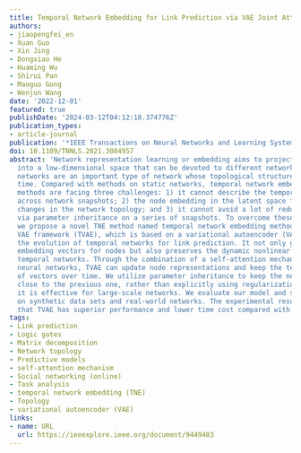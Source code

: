 ```yaml
---
title: Temporal Network Embedding for Link Prediction via VAE Joint Attention Mechanism
authors:
- jiaopengfei_en
- Xuan Guo
- Xin Jing
- Dongxiao He
- Huaming Wu
- Shirui Pan
- Maoguo Gong
- Wenjun Wang
date: '2022-12-01'
featured: true
publishDate: '2024-03-12T04:12:18.374776Z'
publication_types:
- article-journal
publication: '*IEEE Transactions on Neural Networks and Learning Systems*'
doi: 10.1109/TNNLS.2021.3084957
abstract: 'Network representation learning or embedding aims to project the network
  into a low-dimensional space that can be devoted to different network tasks. Temporal
  networks are an important type of network whose topological structure changes over
  time. Compared with methods on static networks, temporal network embedding (TNE)
  methods are facing three challenges: 1) it cannot describe the temporal dependence
  across network snapshots; 2) the node embedding in the latent space fails to indicate
  changes in the network topology; and 3) it cannot avoid a lot of redundant computation
  via parameter inheritance on a series of snapshots. To overcome these problems,
  we propose a novel TNE method named temporal network embedding method based on the
  VAE framework (TVAE), which is based on a variational autoencoder (VAE) to capture
  the evolution of temporal networks for link prediction. It not only generates low-dimensional
  embedding vectors for nodes but also preserves the dynamic nonlinear features of
  temporal networks. Through the combination of a self-attention mechanism and recurrent
  neural networks, TVAE can update node representations and keep the temporal dependence
  of vectors over time. We utilize parameter inheritance to keep the new embedding
  close to the previous one, rather than explicitly using regularization, and thus,
  it is effective for large-scale networks. We evaluate our model and several baselines
  on synthetic data sets and real-world networks. The experimental results demonstrate
  that TVAE has superior performance and lower time cost compared with the baselines.'
tags:
- Link prediction
- Logic gates
- Matrix decomposition
- Network topology
- Predictive models
- self-attention mechanism
- Social networking (online)
- Task analysis
- temporal network embedding (TNE)
- Topology
- variational autoencoder (VAE)
links:
- name: URL
  url: https://ieeexplore.ieee.org/document/9449483
---
```

